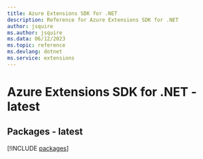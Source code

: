 ```yaml
---
title: Azure Extensions SDK for .NET
description: Reference for Azure Extensions SDK for .NET
author: jsquire
ms.author: jsquire
ms.data: 06/12/2023
ms.topic: reference
ms.devlang: dotnet
ms.service: extensions
---
```

# Azure Extensions SDK for .NET - latest
## Packages - latest
[!INCLUDE [packages](extensions-index.md)]